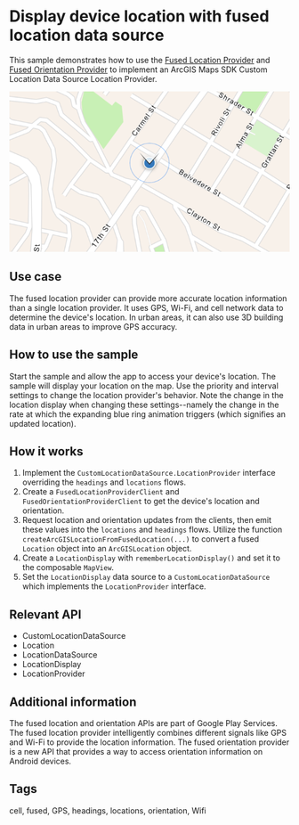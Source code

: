 # Display device location with fused location data source

This sample demonstrates how to use the [Fused Location Provider](https://developers.google.com/location-context/fused-location-provider) and [Fused Orientation Provider](https://android-developers.googleblog.com/2024/03/introducing-fused-orientation-provider-api.html) to implement an ArcGIS Maps SDK Custom Location Data Source Location Provider.

![Image of display device location with fused location data source](display-device-location-with-fused-location-data-source.png)

## Use case

The fused location provider can provide more accurate location information than a single location provider. It uses GPS, Wi-Fi, and cell network data to determine the device's location. In urban areas, it can also use 3D building data in urban areas to improve GPS accuracy.

## How to use the sample

Start the sample and allow the app to access your device's location. The sample will display your location on the map. Use the priority and interval settings to change the location provider's behavior. Note the change in the location display when changing these settings--namely the change in the rate at which the expanding blue ring animation triggers (which signifies an updated location).

## How it works

1. Implement the `CustomLocationDataSource.LocationProvider` interface overriding the `headings` and `locations` flows.
2. Create a `FusedLocationProviderClient` and `FusedOrientationProviderClient` to get the device's location and orientation.
3. Request location and orientation updates from the clients, then emit these values into the `locations` and `headings` flows. Utilize the function `createArcGISLocationFromFusedLocation(...)` to convert a fused `Location` object into an `ArcGISLocation` object.
4. Create a `LocationDisplay` with `rememberLocationDisplay()` and set it to the composable `MapView`.
5. Set the `LocationDisplay` data source to a `CustomLocationDataSource` which implements the `LocationProvider` interface.

## Relevant API

* CustomLocationDataSource
* Location
* LocationDataSource
* LocationDisplay
* LocationProvider

## Additional information

The fused location and orientation APIs are part of Google Play Services. The fused location provider intelligently combines different signals like GPS and Wi-Fi to provide the location information. The fused orientation provider is a new API that provides a way to access orientation information on Android devices.

## Tags

cell, fused, GPS, headings, locations, orientation, Wifi
